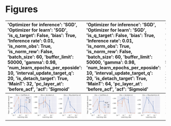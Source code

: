 
# Figures

| 'Optimizer for inference': 'SGD', 'Optimizer for learn': 'SGD', 'is_q_target': False, 'bias': True, 'Inference rate': 0.01, 'is_norm_obs': True, 'is_norm_rew': False, 'batch_size': 60, 'buffer_limit': 50000, 'gamma': 0.98, 'num_learn_epochs_per_eposide': 10, 'interval_update_target_q': 20, 'is_detach_target': True, 'MainT': 32, 'pc_layer_at': 'before_acf', 'acf': 'Sigmoid'   | 'Optimizer for inference': 'SGD', 'Optimizer for learn': 'SGD', 'is_q_target': False, 'bias': True, 'Inference rate': 0.01, 'is_norm_obs': True, 'is_norm_rew': False, 'batch_size': 60, 'buffer_limit': 50000, 'gamma': 0.98, 'num_learn_epochs_per_eposide': 10, 'interval_update_target_q': 20, 'is_detach_target': True, 'MainT': 64, 'pc_layer_at': 'before_acf', 'acf': 'Sigmoid'   | 'Optimizer for inference': 'SGD', 'Optimizer for learn': 'SGD', 'is_q_target': False, 'bias': True, 'Inference rate': 0.05, 'is_norm_obs': True, 'is_norm_rew': False, 'batch_size': 60, 'buffer_limit': 50000, 'gamma': 0.98, 'num_learn_epochs_per_eposide': 10, 'interval_update_target_q': 20, 'is_detach_target': True, 'MainT': 32, 'pc_layer_at': 'before_acf', 'acf': 'Sigmoid'   | 'Optimizer for inference': 'SGD', 'Optimizer for learn': 'SGD', 'is_q_target': False, 'bias': True, 'Inference rate': 0.05, 'is_norm_obs': True, 'is_norm_rew': False, 'batch_size': 60, 'buffer_limit': 50000, 'gamma': 0.98, 'num_learn_epochs_per_eposide': 10, 'interval_update_target_q': 20, 'is_detach_target': True, 'MainT': 64, 'pc_layer_at': 'before_acf', 'acf': 'Sigmoid'   |
|:------------------------------------------------------------------------------------------------------------------------------------------------------------------------------------------------------------------------------------------------------------------------------------------------------------------------------------------------------------------------------------------|:------------------------------------------------------------------------------------------------------------------------------------------------------------------------------------------------------------------------------------------------------------------------------------------------------------------------------------------------------------------------------------------|:------------------------------------------------------------------------------------------------------------------------------------------------------------------------------------------------------------------------------------------------------------------------------------------------------------------------------------------------------------------------------------------|:------------------------------------------------------------------------------------------------------------------------------------------------------------------------------------------------------------------------------------------------------------------------------------------------------------------------------------------------------------------------------------------|
| ![](./base-focus-mean-SGD_SGD_False_True_0_01_True_False_60_50000_0_98_10_20_True_32_before_acf_Sigmoid.png)                                                                                                                                                                                                                                                                              | ![](./base-focus-mean-SGD_SGD_False_True_0_01_True_False_60_50000_0_98_10_20_True_64_before_acf_Sigmoid.png)                                                                                                                                                                                                                                                                              | ![](./base-focus-mean-SGD_SGD_False_True_0_05_True_False_60_50000_0_98_10_20_True_32_before_acf_Sigmoid.png)                                                                                                                                                                                                                                                                              | ![](./base-focus-mean-SGD_SGD_False_True_0_05_True_False_60_50000_0_98_10_20_True_64_before_acf_Sigmoid.png)                                                                                                                                                                                                                                                                              |
